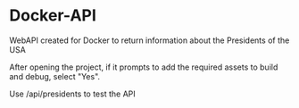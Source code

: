 # Docker-API
WebAPI created for Docker to return information about the Presidents of the USA

After opening the project, if it prompts to add the required assets to build and debug, select "Yes".

Use /api/presidents to test the API

